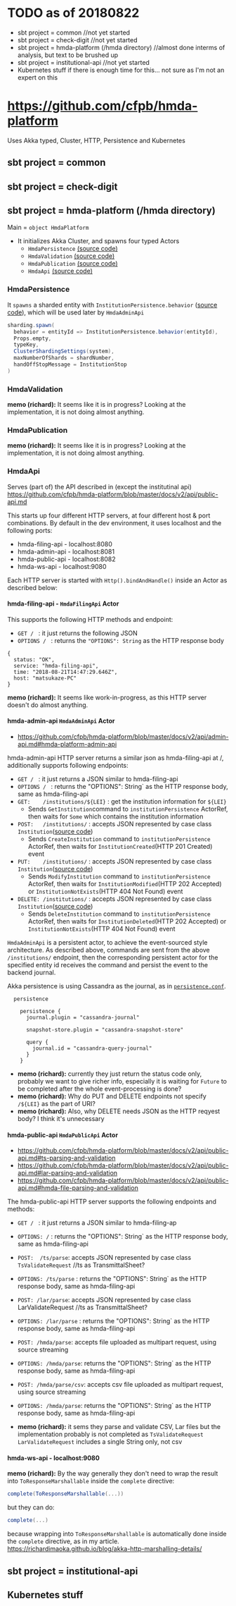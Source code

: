 # TODO as of 20180822

- sbt project = common //not yet started
- sbt project = check-digit //not yet started
- sbt project = hmda-platform (/hmda directory) //almost done interms of analysis, but text to be brushed up
- sbt project = institutional-api //not yet started
- Kubernetes stuff if there is enough time for this... not sure as I'm not an expert on this

# https://github.com/cfpb/hmda-platform

Uses Akka typed, Cluster, HTTP, Persistence and Kubernetes

## sbt project = common

## sbt project = check-digit

## sbt project = hmda-platform (/hmda directory)

Main = `object HmdaPlatform`

- It initializes Akka Cluster, and spawns four typed Actors
  - `HmdaPersistence` [(source code)](https://github.com/cfpb/hmda-platform/blob/master/hmda/src/main/scala/hmda/persistence/HmdaPersistence.scala)
  - `HmdaValidation` [(source code)](https://github.com/cfpb/hmda-platform/blob/master/hmda/src/main/scala/hmda/validation/HmdaValidation.scala)
  - `HmdaPublication` [(source code)](https://github.com/cfpb/hmda-platform/blob/master/hmda/src/main/scala/hmda/publication/HmdaPublication.scala)
  - `HmdaApi` [(source code)](https://github.com/cfpb/hmda-platform/blob/master/hmda/src/main/scala/hmda/api/http/HmdaApi.scala)

### HmdaPersistence

It `spawns` a sharded entity with `InstitutionPersistence.behavior` ([source code](https://github.com/cfpb/hmda-platform/blob/master/hmda/src/main/scala/hmda/persistence/HmdaPersistence.scala#L50)), which will be used later by `HmdaAdminApi`

```scala
sharding.spawn(
  behavior = entityId => InstitutionPersistence.behavior(entityId),
  Props.empty,
  typeKey,
  ClusterShardingSettings(system),
  maxNumberOfShards = shardNumber,
  handOffStopMessage = InstitutionStop
)
```

### HmdaValidation

**memo (richard):** It seems like it is in progress? Looking at the implementation, it is not doing almost anything.

### HmdaPublication

**memo (richard):** It seems like it is in progress? Looking at the implementation, it is not doing almost anything.

### HmdaApi

Serves (part of) the API described in (except the institutinal api) https://github.com/cfpb/hmda-platform/blob/master/docs/v2/api/public-api.md

This starts up four different HTTP servers, at four different host & port combinations.
By default in the dev environment, it uses localhost and the following ports:

- hmda-filing-api - localhost:8080
- hmda-admin-api  - localhost:8081
- hmda-public-api - localhost:8082
- hmda-ws-api     - localhost:9080

Each HTTP server is started with `Http().bindAndHandle()` inside an Actor as described below:

#### hmda-filing-api - `HmdaFilingApi` Actor

This supports the following HTTP methods and endpoint:

- `GET / ` : it just returns the following JSON
- `OPTIONS / ` : returns the `"OPTIONS": String` as the HTTP response body

```
{
  status: "OK",
  service: "hmda-filing-api",
  time: "2018-08-21T14:47:29.646Z",
  host: "matsukaze-PC"
}
```

**memo (richard):** It seems like work-in-progress, as this HTTP server doesn't do almost anything.

####  hmda-admin-api `HmdaAdminApi` Actor

- https://github.com/cfpb/hmda-platform/blob/master/docs/v2/api/admin-api.md#hmda-platform-admin-api

hmda-admin-api HTTP server returns a similar json as hmda-filing-api at /, additionally supports following endpoints:

- `GET / ` : it just returns a JSON similar to hmda-filing-api
- `OPTIONS / ` : returns the  "OPTIONS": String` as the HTTP response body, same as hmda-filing-api
- `GET:    /institutions/${LEI}` : get the institution information for `${LEI}`
  - Sends `GetInstitution`command to `institutionPersistence` ActorRef, then waits for `Some` which contains the institution information
- `POST:   /institutions/` :  accepts JSON represented by case class` Institution`([source code](https://github.com/cfpb/hmda-platform/blob/master/common/src/main/scala/hmda/model/institution/Institution.scala))
  - Sends `CreateInstitution` command to `institutionPersistence` ActorRef, then waits for `InstitutionCreated`(HTTP 201 Created) event
- `PUT:    /institutions/` : accepts JSON represented by case class` Institution`([source code](https://github.com/cfpb/hmda-platform/blob/master/common/src/main/scala/hmda/model/institution/Institution.scala))
  - Sends `ModifyInstitution` command to `institutionPersistence` ActorRef, then waits for `InstitutionModified`(HTTP 202 Accepted) or `InstitutionNotExists`(HTTP 404 Not Found) event
- `DELETE: /institutions/` :   accepts JSON represented by case class` Institution`([source code](https://github.com/cfpb/hmda-platform/blob/master/common/src/main/scala/hmda/model/institution/Institution.scala))
  - Sends `DeleteInstitution` command to `institutionPersistence` ActorRef, then waits for `InstitutionDeleted`(HTTP 202 Accepted) or `InstitutionNotExists`(HTTP 404 Not Found) event

`HmdaAdminApi` is a persistent actor, to achieve the event-sourced style architecture. As described above, commands are sent from the above `/institutions/` endpoint,
then the corresponding persistent actor for the specified entity id receives the command and persist the event to the backend journal.

Akka persistence is using Cassandra as the journal, as in [`persistence.conf`](https://github.com/cfpb/hmda-platform/blob/master/hmda/src/main/resources/persistence.conf).

```
  persistence

    persistence {
      journal.plugin = "cassandra-journal"

      snapshot-store.plugin = "cassandra-snapshot-store"

      query {
        journal.id = "cassandra-query-journal"
      }
    }
```

- **memo (richard):** currently they just return the status code only, probably we want to give richer info, especially it is waiting for `Future` to be completed after the whole event-processing is done?
- **memo (richard):** Why do PUT and DELETE endpoints not specify `/${LEI}` as the part of URI?
- **memo (richard):** Also, why DELETE needs JSON as the HTTP reqyest body? I think it's unnecessary


####  hmda-public-api `HmdaPublicApi` Actor

- https://github.com/cfpb/hmda-platform/blob/master/docs/v2/api/public-api.md#ts-parsing-and-validation
- https://github.com/cfpb/hmda-platform/blob/master/docs/v2/api/public-api.md#lar-parsing-and-validation
- https://github.com/cfpb/hmda-platform/blob/master/docs/v2/api/public-api.md#hmda-file-parsing-and-validation

 The hmda-public-api HTTP server supports the following endpoints and methods:

- `GET / ` : it just returns a JSON similar to hmda-filing-ap
- `OPTIONS: /` : returns the  "OPTIONS": String` as the HTTP response body, same as hmda-filing-api
- `POST:  /ts/parse`:  accepts JSON represented by case class `TsValidateRequest` //ts as TransmittalSheet?
- `OPTIONS: /ts/parse` : returns the  "OPTIONS": String` as the HTTP response body, same as hmda-filing-api
- `POST: /lar/parse`:  accepts JSON represented by case class LarValidateRequest //ts as TransmittalSheet?
- `OPTIONS: /lar/parse` : returns the  "OPTIONS": String` as the HTTP response body, same as hmda-filing-api
- `POST: /hmda/parse`:  accepts file uploaded as multipart request, using source streaming
- `OPTIONS: /hmda/parse`: returns the  "OPTIONS": String` as the HTTP response body, same as hmda-filing-api
- `POST: /hmda/parse/csv`:  accepts csv file uploaded as multipart request, using source streaming
- `OPTIONS: /hmda/parse`: returns the  "OPTIONS": String` as the HTTP response body, same as hmda-filing-api

- **memo (richard):**  it sems they parse and validate CSV, Lar files but the implementation probably is not completed as `TsValidateRequest` `LarValidateRequest` includes a single String only, not csv

####  hmda-ws-api     - localhost:9080

**memo (richard):** By the way generally they don't need to wrap the result into `ToResponseMarshallable` inside the `complete` directive:

```scala
complete(ToResponseMarshallable(...))
```
but they can do:
```scala
complete(...)
```
because wrapping into `ToResponseMarshallable` is automatically done inside the `complete` directive, as in my article. https://richardimaoka.github.io/blog/akka-http-marshalling-details/

## sbt project = institutional-api


## Kubernetes stuff
